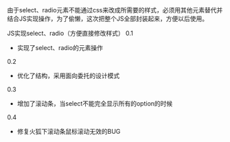 由于select、radio元素不能通过css来改成所需要的样式，必须用其他元素替代并结合JS实现操作，为了偷懒，这次把整个JS全部封装起来，方便以后使用。

JS实现select、radio（方便直接修改样式）
0.1
- 实现了select、radio的元素操作

0.2
- 优化了结构，采用面向委托的设计模式

0.3
- 增加了滚动条，当select不能完全显示所有的option的时候

0.4
- 修复火狐下滚动条鼠标滚动无效的BUG